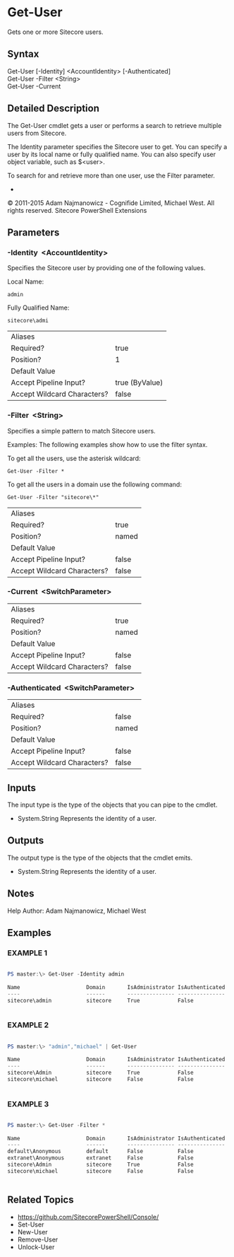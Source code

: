 # Get-User
 
Gets one or more Sitecore users.
 
## Syntax
 
 
Get-User
 [-Identity] &lt;AccountIdentity&gt;   [-Authenticated]    
Get-User
 -Filter &lt;String&gt;   
Get-User
 -Current   
## Detailed Description
 
The Get-User cmdlet gets a user or performs a search to retrieve multiple users from Sitecore.
 
The Identity parameter specifies the Sitecore user to get. You can specify a user by its local name or fully qualified name.
You can also specify user object variable, such as $&lt;user&gt;.
 
To search for and retrieve more than one user, use the Filter parameter.
 
-
 
© 2011-2015 Adam Najmanowicz - Cognifide Limited, Michael West. All rights reserved. Sitecore PowerShell Extensions
 
## Parameters
 
### -Identity&nbsp; &lt;AccountIdentity&gt;
Specifies the Sitecore user by providing one of the following values.
 
Local Name:
 
    admin
 
Fully Qualified Name:
 
    sitecore\admi
 
 
 
| | |
| - | - |
| Aliases |  |
| Required? | true |
| Position? | 1 |
| Default Value |  |
| Accept Pipeline Input? | true (ByValue) |
| Accept Wildcard Characters? | false |
 
### -Filter&nbsp; &lt;String&gt;
Specifies a simple pattern to match Sitecore users.
 
Examples:
The following examples show how to use the filter syntax.
 
To get all the users, use the asterisk wildcard:
 
    Get-User -Filter *
 
To get all the users in a domain use the following command:
 
    Get-User -Filter "sitecore\*"
 
 
 
| | |
| - | - |
| Aliases |  |
| Required? | true |
| Position? | named |
| Default Value |  |
| Accept Pipeline Input? | false |
| Accept Wildcard Characters? | false |
 
### -Current&nbsp; &lt;SwitchParameter&gt;
 
 
 
 
| | |
| - | - |
| Aliases |  |
| Required? | true |
| Position? | named |
| Default Value |  |
| Accept Pipeline Input? | false |
| Accept Wildcard Characters? | false |
 
### -Authenticated&nbsp; &lt;SwitchParameter&gt;
 
 
 
 
| | |
| - | - |
| Aliases |  |
| Required? | false |
| Position? | named |
| Default Value |  |
| Accept Pipeline Input? | false |
| Accept Wildcard Characters? | false |
 
## Inputs
 
The input type is the type of the objects that you can pipe to the cmdlet.
 
* System.String
Represents the identity of a user.
 
 
## Outputs
The output type is the type of the objects that the cmdlet emits.
 
* System.String
Represents the identity of a user.
 
 
## Notes
Help Author: Adam Najmanowicz, Michael West
## Examples
### EXAMPLE 1
 
```powershell
 
PS master:\> Get-User -Identity admin
 
Name                     Domain       IsAdministrator IsAuthenticated
----                     ------       --------------- ---------------
sitecore\admin           sitecore     True            False
 
```
### EXAMPLE 2
 
```powershell
 
PS master:\> "admin","michael" | Get-User
 
Name                     Domain       IsAdministrator IsAuthenticated
----                     ------       --------------- ---------------
sitecore\Admin           sitecore     True            False
sitecore\michael         sitecore     False           False
 
```
### EXAMPLE 3
 
```powershell
 
PS master:\> Get-User -Filter *
 
Name                     Domain       IsAdministrator IsAuthenticated
----                     ------       --------------- ---------------
default\Anonymous        default      False           False
extranet\Anonymous       extranet     False           False
sitecore\Admin           sitecore     True            False
sitecore\michael         sitecore     False           False
 
```
 
## Related Topics
* <a href='https://github.com/SitecorePowerShell/Console/' target='_blank'>https://github.com/SitecorePowerShell/Console/</a><br/>
* Set-User
* New-User
* Remove-User
* Unlock-User